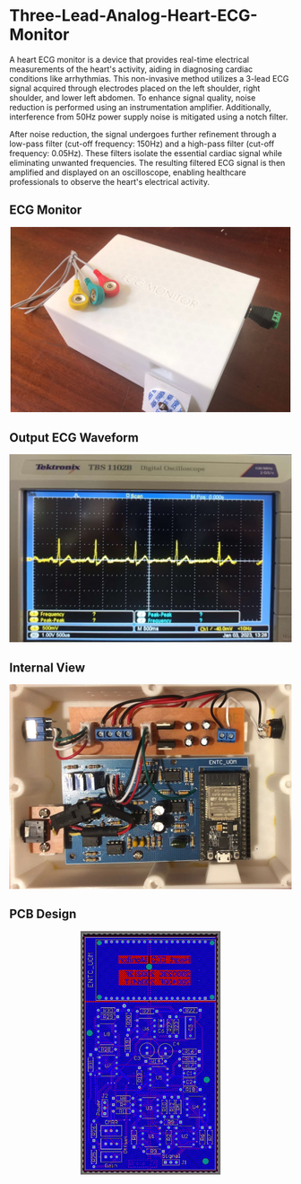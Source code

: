 # Three-Lead-Analog-Heart-ECG-Monitor
A heart ECG monitor is a device that provides real-time electrical measurements of the heart's activity, aiding in diagnosing cardiac conditions like arrhythmias. This non-invasive method utilizes a 3-lead ECG signal acquired through electrodes placed on the left shoulder, right shoulder, and lower left abdomen. To enhance signal quality, noise reduction is performed using an instrumentation amplifier. Additionally, interference from 50Hz power supply noise is mitigated using a notch filter.

After noise reduction, the signal undergoes further refinement through a low-pass filter (cut-off frequency: 150Hz) and a high-pass filter (cut-off frequency: 0.05Hz). These filters isolate the essential cardiac signal while eliminating unwanted frequencies. The resulting filtered ECG signal is then amplified and displayed on an oscilloscope, enabling healthcare professionals to observe the heart's electrical activity.

## ECG Monitor
<p align="center"> <img src="https://github.com/avishkaherath/Three-Lead-Analog-Heart-ECG-Monitor/blob/main/Images/Enclosure.jpg" width="500"> </p>

## Output ECG Waveform
<p align="center"> <img src="https://github.com/avishkaherath/Three-Lead-Analog-Heart-ECG-Monitor/blob/main/Images/ECG%20Waveform.jpg" width="600"> </p>

## Internal View
<p align="center"> <img src="https://github.com/avishkaherath/Three-Lead-Analog-Heart-ECG-Monitor/blob/main/Images/Internal%20View.jpg" width="600"> </p>

## PCB Design
<p align="center"> <img src="https://github.com/avishkaherath/Three-Lead-Analog-Heart-ECG-Monitor/blob/main/Images/PCB.jpg" width="250"> </p>
